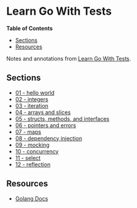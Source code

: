 # Learn Go With Tests

<!-- START doctoc generated TOC please keep comment here to allow auto update -->
<!-- DON'T EDIT THIS SECTION, INSTEAD RE-RUN doctoc TO UPDATE -->
**Table of Contents**

- [Sections](#sections)
- [Resources](#resources)

<!-- END doctoc generated TOC please keep comment here to allow auto update -->

Notes and annotations from [Learn Go With Tests](https://quii.gitbook.io/learn-go-with-tests).

## Sections

- [01 - hello world](./01-hello-world)
- [02 - integers](./02-integers)
- [03 - iteration](./03-iteration)
- [04 - arrays and slices](./04-arrays-and-slices)
- [05 - structs, methods, and interfaces](./05-structs-methods-interfaces)
- [06 - pointers and errors](./06-pointers-and-errors)
- [07 - maps](./07-maps)
- [08 - dependency injection](./08-dependency-injection)
- [09 - mocking](./09-mocking)
- [10 - concurrency](./10-concurrency)
- [11 - select](./11-select)
- [12 - reflection](./12-reflection)

## Resources

- [Golang Docs](https://golangdocs.com/)
